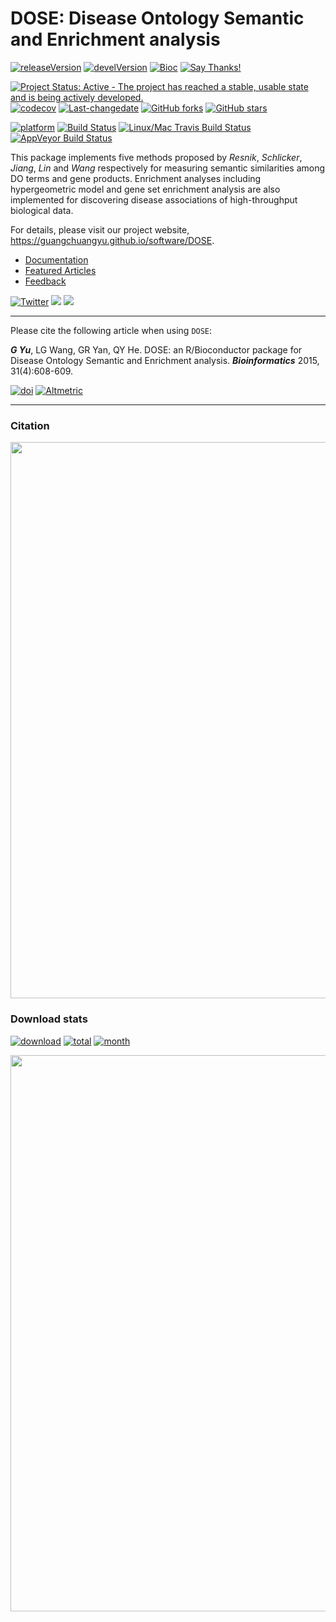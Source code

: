 DOSE: Disease Ontology Semantic and Enrichment analysis
=======================================================

[![releaseVersion](https://img.shields.io/badge/release%20version-3.4.0-green.svg?style=flat)](https://bioconductor.org/packages/DOSE) [![develVersion](https://img.shields.io/badge/devel%20version-3.5.1-green.svg?style=flat)](https://github.com/guangchuangyu/DOSE) [![Bioc](http://www.bioconductor.org/shields/years-in-bioc/DOSE.svg)](https://www.bioconductor.org/packages/devel/bioc/html/DOSE.html#since) [![Say Thanks!](https://img.shields.io/badge/Say%20Thanks-!-1EAEDB.svg)](https://saythanks.io/to/GuangchuangYu)

[![Project Status: Active - The project has reached a stable, usable state and is being actively developed.](http://www.repostatus.org/badges/latest/active.svg)](http://www.repostatus.org/#active) [![codecov](https://codecov.io/gh/GuangchuangYu/DOSE/branch/master/graph/badge.svg)](https://codecov.io/gh/GuangchuangYu/DOSE/) [![Last-changedate](https://img.shields.io/badge/last%20change-2018--03--16-green.svg)](https://github.com/GuangchuangYu/DOSE/commits/master) [![GitHub forks](https://img.shields.io/github/forks/GuangchuangYu/DOSE.svg)](https://github.com/GuangchuangYu/DOSE/network) [![GitHub stars](https://img.shields.io/github/stars/GuangchuangYu/DOSE.svg)](https://github.com/GuangchuangYu/DOSE/stargazers)

[![platform](http://www.bioconductor.org/shields/availability/devel/DOSE.svg)](https://www.bioconductor.org/packages/devel/bioc/html/DOSE.html#archives) [![Build Status](http://www.bioconductor.org/shields/build/devel/bioc/DOSE.svg)](https://bioconductor.org/checkResults/devel/bioc-LATEST/DOSE/) [![Linux/Mac Travis Build Status](https://img.shields.io/travis/GuangchuangYu/DOSE/master.svg?label=Mac%20OSX%20%26%20Linux)](https://travis-ci.org/GuangchuangYu/DOSE) [![AppVeyor Build Status](https://img.shields.io/appveyor/ci/Guangchuangyu/DOSE/master.svg?label=Windows)](https://ci.appveyor.com/project/GuangchuangYu/DOSE)

This package implements five methods proposed by *Resnik*, *Schlicker*, *Jiang*, *Lin* and *Wang* respectively for measuring semantic similarities among DO terms and gene products. Enrichment analyses including hypergeometric model and gene set enrichment analysis are also implemented for discovering disease associations of high-throughput biological data.

For details, please visit our project website, <https://guangchuangyu.github.io/software/DOSE>.

-   [Documentation](https://guangchuangyu.github.io/software/DOSE/documentation/)
-   [Featured Articles](https://guangchuangyu.github.io/software/DOSE/featuredArticles/)
-   [Feedback](https://guangchuangyu.github.io/software/DOSE/#feedback)

[![Twitter](https://img.shields.io/twitter/url/http/shields.io.svg?style=social&logo=twitter)](https://twitter.com/intent/tweet?hashtags=DOSE&url=http://bioinformatics.oxfordjournals.org/content/31/4/608) [![](https://img.shields.io/badge/follow%20me%20on-微信-green.svg?style=flat)](https://guangchuangyu.github.io/blog_images/biobabble.jpg) [![](https://img.shields.io/badge/打赏-支付宝/微信-green.svg?style=flat)](https://guangchuangyu.github.io/blog_images/pay_qrcode.png)

------------------------------------------------------------------------

Please cite the following article when using `DOSE`:

***G Yu***, LG Wang, GR Yan, QY He. DOSE: an R/Bioconductor package for Disease Ontology Semantic and Enrichment analysis. ***Bioinformatics*** 2015, 31(4):608-609.

[![doi](https://img.shields.io/badge/doi-10.1093/bioinformatics/btu684-green.svg?style=flat)](http://dx.doi.org/10.1093/bioinformatics/btu684) [![Altmetric](https://img.shields.io/badge/Altmetric-26-green.svg?style=flat)](https://www.altmetric.com/details/2788597)

------------------------------------------------------------------------

### Citation

<img src="https://guangchuangyu.github.io/software/DOSE/featured-articles/index_files/figure-html/citation-1.png" width="890"/>

### Download stats

[![download](http://www.bioconductor.org/shields/downloads/DOSE.svg)](https://bioconductor.org/packages/stats/bioc/DOSE) [![total](https://img.shields.io/badge/downloads-63338/total-blue.svg?style=flat)](https://bioconductor.org/packages/stats/bioc/DOSE) [![month](https://img.shields.io/badge/downloads-2168/month-blue.svg?style=flat)](https://bioconductor.org/packages/stats/bioc/DOSE)

<img src="https://guangchuangyu.github.io/software/DOSE/index_files/figure-html/dlstats-1.png" width="890"/>
